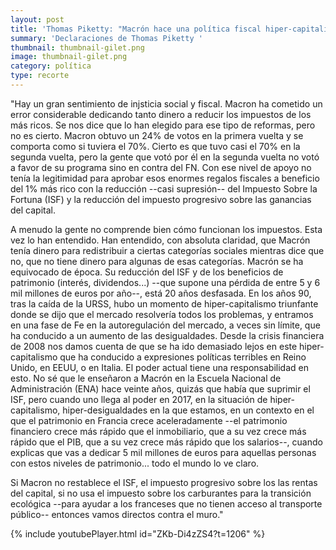 ```yaml
---
layout: post
title: 'Thomas Piketty: "Macrón hace una política fiscal hiper-capitalista de los 90"'
summary: 'Declaraciones de Thomas Piketty '
thumbnail: thumbnail-gilet.png
image: thumbnail-gilet.png
category: política
type: recorte
---
```


"Hay un gran sentimiento de injsticia social y fiscal. Macron ha cometido un error considerable dedicando tanto dinero a reducir los impuestos de los más ricos.
Se nos dice que lo han elegido para ese tipo de reformas, pero no es cierto. Macron obtuvo un 24% de votos en la primera vuelta y se comporta como si tuviera el 70%. Cierto es que tuvo casi el 70% en la segunda vuelta, pero la gente que votó por él en la segunda vuelta no votó a favor de su programa sino en contra del FN. Con ese nivel de apoyo no tenía la legitimidad para aprobar esos enormes regalos fiscales a beneficio del 1% más rico con la reducción --casi supresión-- del Impuesto Sobre la Fortuna (ISF) y la reducción del impuesto progresivo sobre las ganancias del capital.

A menudo la gente no comprende bien cómo funcionan los impuestos. Esta vez lo han entendido. Han entendido, con absoluta claridad, que Macrón tenía dinero para redistribuir a ciertas categorías sociales mientras dice que no, que no tiene dinero para algunas de esas categorías. Macrón se ha equivocado de época. Su reducción del ISF y de los beneficios de patrimonio (interés, dividendos...) --que supone una pérdida de entre 5 y 6 mil millones de euros por año--, está 20 años desfasada. En los años 90, tras la caída de la URSS, hubo un momento de hiper-capitalismo triunfante donde se dijo que el mercado resolvería todos los problemas, y entramos en una fase de Fe en la autoregulación del mercado, a veces sin límite, que ha conducido a un aumento de las desigualdades. Desde la crisis financiera de 2008 nos damos cuenta de que se ha ido demasiado lejos en este hiper-capitalismo que ha conducido a expresiones políticas terribles en Reino Unido, en EEUU, o en Italia. El poder actual tiene una responsabilidad en esto. No sé que le enseñaron a Macrón en la Escuela Nacional de Administración (ENA) hace veinte años, quizás que había que suprimir el ISF, pero cuando uno llega al poder en 2017, en la situación de hiper-capitalismo, hiper-desigualdades en la que estamos, en un contexto en el que el patrimonio en Francia crece aceleradamente --el patrimonio financiero crece más rápido que el inmobiliario, que a su vez crece más rápido que el PIB, que a su vez crece más rápido que los salarios--, cuando explicas que vas a dedicar 5 mil millones de euros para aquellas personas con estos niveles de patrimonio... todo el mundo lo ve claro. 

Si Macron no restablece el ISF, el impuesto progresivo sobre los las rentas del capital, si no usa el impuesto sobre los carburantes para la transición ecológica --para ayudar a los franceses que no tienen acceso al transporte público-- entonces vamos directos contra el muro."

{% include youtubePlayer.html id="ZKb-Di4zZS4?t=1206" %}
